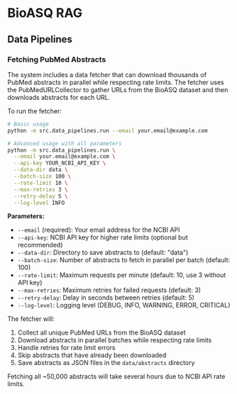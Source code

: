 # BioASQ RAG

## Data Pipelines

### Fetching PubMed Abstracts

The system includes a data fetcher that can download thousands of PubMed abstracts in parallel while respecting rate limits. The fetcher uses the PubMedURLCollector to gather URLs from the BioASQ dataset and then downloads abstracts for each URL.

To run the fetcher:

```bash
# Basic usage
python -m src.data_pipelines.run --email your.email@example.com

# Advanced usage with all parameters
python -m src.data_pipelines.run \
  --email your.email@example.com \
  --api-key YOUR_NCBI_API_KEY \
  --data-dir data \
  --batch-size 100 \
  --rate-limit 10 \
  --max-retries 3 \
  --retry-delay 5 \
  --log-level INFO
```

**Parameters:**

- `--email` (required): Your email address for the NCBI API
- `--api-key`: NCBI API key for higher rate limits (optional but recommended)
- `--data-dir`: Directory to save abstracts to (default: "data")
- `--batch-size`: Number of abstracts to fetch in parallel per batch (default: 100)
- `--rate-limit`: Maximum requests per minute (default: 10, use 3 without API key)
- `--max-retries`: Maximum retries for failed requests (default: 3)
- `--retry-delay`: Delay in seconds between retries (default: 5)
- `--log-level`: Logging level (DEBUG, INFO, WARNING, ERROR, CRITICAL)

The fetcher will:

1. Collect all unique PubMed URLs from the BioASQ dataset
2. Download abstracts in parallel batches while respecting rate limits
3. Handle retries for rate limit errors
4. Skip abstracts that have already been downloaded
5. Save abstracts as JSON files in the `data/abstracts` directory

Fetching all ~50,000 abstracts will take several hours due to NCBI API rate limits.
